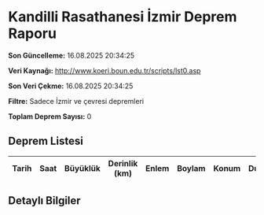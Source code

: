 # Kandilli Rasathanesi İzmir Deprem Raporu

**Son Güncelleme:** 16.08.2025 20:34:25

**Veri Kaynağı:** http://www.koeri.boun.edu.tr/scripts/lst0.asp

**Son Veri Çekme:** 16.08.2025 20:34:25

**Filtre:** Sadece İzmir ve çevresi depremleri

**Toplam Deprem Sayısı:** 0

## Deprem Listesi

| Tarih | Saat | Büyüklük | Derinlik (km) | Enlem | Boylam | Konum | Durum |
|-------|------|----------|---------------|-------|--------|-------|-------|

## Detaylı Bilgiler

